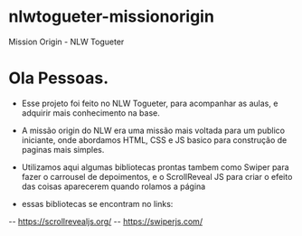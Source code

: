 # nlwtogueter-missionorigin
Mission Origin - NLW Togueter

# Ola Pessoas.

- Esse projeto foi feito no NLW Togueter, para acompanhar as aulas, e adquirir mais conhecimento na base.

- A missão origin do NLW era uma missão mais voltada para um publico iniciante, onde abordamos HTML, CSS e JS basico para construção de paginas mais simples.

- Utilizamos aqui algumas bibliotecas prontas tambem como Swiper para fazer o carrousel de depoimentos, e o ScrollReveal JS para criar o efeito das coisas aparecerem quando rolamos a página

- essas bibliotecas se encontram no links:

-- https://scrollrevealjs.org/
-- https://swiperjs.com/


